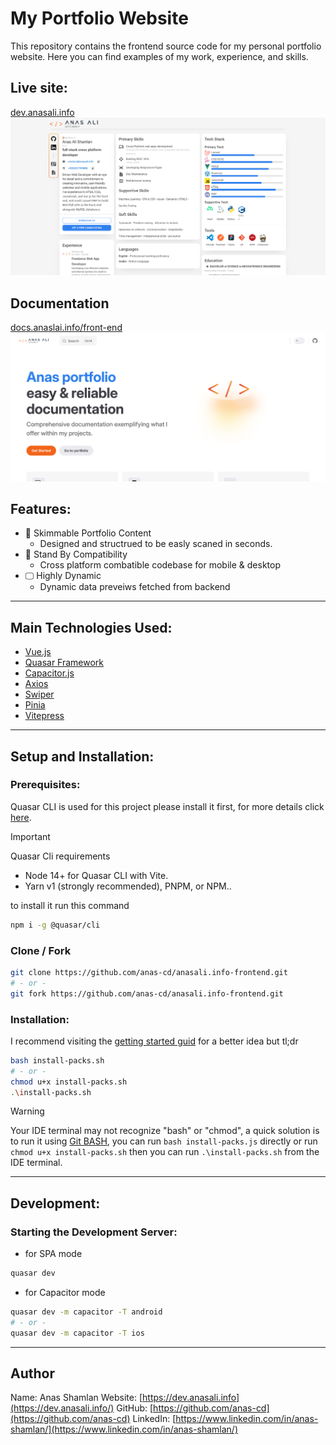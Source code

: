 # My Portfolio Website

This repository contains the frontend source code for my personal portfolio website. Here you can find examples of my work, experience, and skills.

## Live site:

[dev.anasali.info](https://dev.anasali.info/)
![App Screenshot](./public/anas_portfolio.png)

## Documentation

[docs.anaslai.info/front-end](https://docs.anasali.info/front-end/)
![App Screenshot](./docs/assets/portfolio-documentation.png)

## Features:

- 📑 Skimmable Portfolio Content
  - Designed and structrued to be easly scaned in seconds.
- 📱 Stand By Compatibility
  - Cross platform combatible codebase for mobile & desktop
- 🖵 Highly Dynamic
  - Dynamic data preveiws fetched from backend

---

## Main Technologies Used:

- [Vue.js](https://vuejs.org/)
- [Quasar Framework](https://quasar.dev/)
- [Capacitor.js](https://capacitorjs.com/)
- [Axios](https://axios-http.com/)
- [Swiper](https://swiperjs.com/)
- [Pinia](https://pinia.vuejs.org/)
- [Vitepress](https://vitepress.dev/)

---

## Setup and Installation:

### Prerequisites:

Quasar CLI is used for this project please install it first, for more details click [here](https://docs.anasali.info/front-end/guid/getting-started#prerequisites).

> [!IMPORTANT]
> Quasar Cli requirements
>
> - Node 14+ for Quasar CLI with Vite.
> - Yarn v1 (strongly recommended), PNPM, or NPM..

to install it run this command

```bash
npm i -g @quasar/cli
```

### Clone / Fork

```bash
git clone https://github.com/anas-cd/anasali.info-frontend.git
# - or -
git fork https://github.com/anas-cd/anasali.info-frontend.git
```

### Installation:

I recommend visiting the [getting started guid](https://docs.anasali.info/front-end/guid/getting-started#setup-projects) for a better idea but tl;dr

```bash
bash install-packs.sh
# - or -
chmod u+x install-packs.sh
.\install-packs.sh
```

> [!WARNING]
> Your IDE terminal may not recognize "bash" or "chmod", a quick solution is to run it using [Git BASH](https://gitforwindows.org/), you can run `bash install-packs.js` directly or run `chmod u+x install-packs.sh` then you can run `.\install-packs.sh` from the IDE terminal.

---

## Development:

### Starting the Development Server:

- for SPA mode

```bash
quasar dev
```

- for Capacitor mode

```bash
quasar dev -m capacitor -T android
# - or -
quasar dev -m capacitor -T ios
```

---

## Author

Name: Anas Shamlan
Website: [https://dev.anasali.info](https://dev.anasali.info/)
GitHub: [https://github.com/anas-cd](https://github.com/anas-cd)
LinkedIn: [https://www.linkedin.com/in/anas-shamlan/](https://www.linkedin.com/in/anas-shamlan/)
